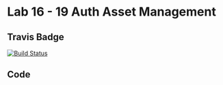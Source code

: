 # Lab 16 - 19 Auth Asset Management
## Travis Badge
[![Build Status](https://travis-ci.org/ashtonkellis/16-19-auth-asset-mgt.svg?branch=master)](https://travis-ci.org/ashtonkellis/16-19-auth-asset-mgt)

## Code
<!-- YOUR CODE DESCRIPTION HERE -->

